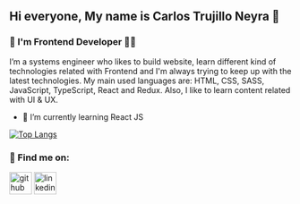 ## Hi everyone, My name is Carlos Trujillo Neyra 👋
### :large_blue_circle: I'm Frontend Developer 👨‍💻
I’m a systems engineer who likes to build website, learn different kind of technologies related with Frontend and I'm always trying to keep up with the latest technologies. My main used languages are: HTML, CSS, SASS, JavaScript, TypeScript, React and Redux. Also, I like to learn content related with UI & UX. 

- 🌱 I’m currently learning React JS 
  
[![Top Langs](https://github-readme-stats.vercel.app/api/top-langs/?username=carlostrujilloneyra)](https://github.com/anuraghazra/github-readme-stats)
 
### :large_blue_circle: Find me on:
 
 [<img src='https://cdn.jsdelivr.net/npm/simple-icons@3.0.1/icons/github.svg' alt='github' height='40'>](https://github.com/carlostrujilloneyra)  [<img src='https://cdn.jsdelivr.net/npm/simple-icons@3.0.1/icons/linkedin.svg' alt='linkedin' height='40'>](https://www.linkedin.com/in/carlostrujillo21/)

